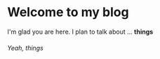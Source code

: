 # Welcome to my blog

I'm glad you are here. I plan to talk about ... **things**
###### Yeah, things
